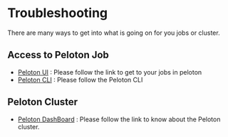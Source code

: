 # Troubleshooting

There are many ways to get into what is going on for you jobs or
cluster.

## Access to Peloton Job

-   [Peloton UI](https://peloton.uberinternal.com/) : Please follow the
    link to get to your jobs in peloton
-   [Peloton CLI](http://hello) : Please follow the Peloton CLI

## Peloton Cluster

-   [Peloton
    DashBoard](https://grafana4.uberinternal.com/dashboard/db/peloton) :
    Please follow the link to know about the Peloton cluster.
